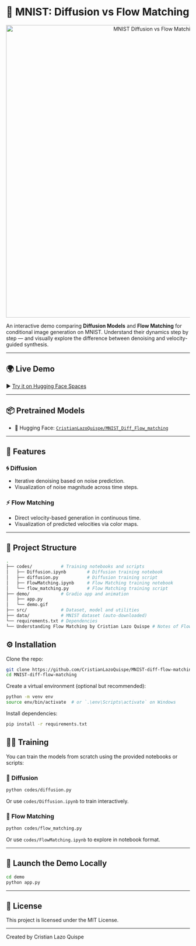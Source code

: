 # 🧠 MNIST: Diffusion vs Flow Matching

<div align="center">
  <img src="demo/demo.gif" alt="MNIST Diffusion vs Flow Matching" width="800"/>
</div>

An interactive demo comparing **Diffusion Models** and **Flow Matching** for conditional image generation on MNIST. Understand their dynamics step by step — and visually explore the difference between denoising and velocity-guided synthesis. 

---

## 🌍 Live Demo

▶️ [Try it on Hugging Face Spaces](https://huggingface.co/spaces/CristianLazoQuispe/mnist-diffusion-flow)

---

## 📦 Pretrained Models

- 🤗 Hugging Face: [`CristianLazoQuispe/MNIST_Diff_Flow_matching`](https://huggingface.co/CristianLazoQuispe/MNIST_Diff_Flow_matching)

---

## 🚀 Features

### 🌀 Diffusion
- Iterative denoising based on noise prediction.
- Visualization of noise magnitude across time steps.

### ⚡ Flow Matching
- Direct velocity-based generation in continuous time.
- Visualization of predicted velocities via color maps.

---

## 📁 Project Structure

```bash
.
├── codes/           # Training notebooks and scripts
│   ├── Diffusion.ipynb        # Diffusion training notebook
│   ├── diffusion.py           # Diffusion training script
│   ├── FlowMatching.ipynb     # Flow Matching training notebook
│   └── flow_matching.py       # Flow Matching training script
├── demo/            # Gradio app and animation
│   ├── app.py
│   └── demo.gif
├── src/             # Dataset, model and utilities
├── data/            # MNIST dataset (auto-downloaded)
└── requirements.txt # Dependencies
└── Understanding Flow Matching by Cristian Lazo Quispe # Notes of Flow Matching
```

## ⚙️ Installation

Clone the repo:

```bash
git clone https://github.com/CristianLazoQuispe/MNIST-diff-flow-matching.git
cd MNIST-diff-flow-matching
```

Create a virtual environment (optional but recommended):

```bash
python -m venv env
source env/bin/activate  # or `.\env\Scripts\activate` on Windows
```

Install dependencies:

```bash
pip install -r requirements.txt
```

## 🏋️‍♂️ Training

You can train the models from scratch using the provided notebooks or scripts:

### 🔧 Diffusion

```bash
python codes/diffusion.py
```

Or use `codes/Diffusion.ipynb` to train interactively.

### 🔧 Flow Matching

```bash
python codes/flow_matching.py
```

Or use `codes/FlowMatching.ipynb` to explore in notebook format.

---

## 🧪 Launch the Demo Locally

```bash
cd demo
python app.py
```

---

## 📄 License

This project is licensed under the MIT License.

---

Created by Cristian Lazo Quispe

